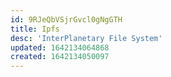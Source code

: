 ```yaml
---
id: 9RJeQbVSjrGvcl0gNgGTH
title: Ipfs
desc: 'InterPlanetary File System'
updated: 1642134064868
created: 1642134050097
---
```


